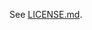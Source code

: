 <!-- This page should not be published on gitbook -->

<!-- markdownlint-disable-next-line -->
See [LICENSE.md](/LICENSE.md).
